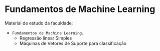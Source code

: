 # Fundamentos de Machine Learning

Material de estudo da faculdade:
- `Fundamentos de Machine Learning`.
  - Regressão linear Simples
  - Máquinas de Vetores de Suporte para classificação
  
